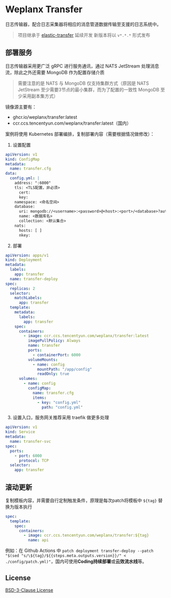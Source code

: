 # Weplanx Transfer

日志传输器，配合日志采集器将相应的消息管道数据传输至支援的日志系统中。

> 项目继承于 [elastic-transfer](https://github.com/weplanx/log-transfer/tree/elastic-transfer) 延续开发
> 新版本将以 `v*.*.*` 形式发布

## 部署服务

日志传输器采用更广泛 gRPC 进行服务通讯，通过 NATS JetStream 处理消息流，除此之外还需要 MongoDB 作为配置存储介质

> 需要注意的是 NATS 与 MongoDB 仅支持集群方式（原因是 NATS JetStream 至少需要3节点的最小集群，而为了配置的一致性 MongoDB 至少采用副本集方式）

镜像源主要有：

- ghcr.io/weplanx/transfer:latest
- ccr.ccs.tencentyun.com/weplanx/transfer:latest（国内）

案例将使用 Kubernetes 部署编排，复制部署内容（需要根据情况做修改）：

1. 设置配置

```yaml
apiVersion: v1
kind: ConfigMap
metadata:
  name: transfer.cfg
data:
  config.yml: |
    address: ":6000"
    tls: <TLS配置，非必须>
      cert:
      key:
    namespace: <命名空间>
    database:
      uri: mongodb://<username>:<password>@<host>:<port>/<database>?authSource=<authSource>
      name: <数据库名>
      collection: <默认集合>
    nats:
      hosts: [ ]
      nkey:
```

2. 部署

```yaml
apiVersion: apps/v1
kind: Deployment
metadata:
  labels:
    app: transfer
  name: transfer-deploy
spec:
  replicas: 2
  selector:
    matchLabels:
      app: transfer
  template:
    metadata:
      labels:
        app: transfer
    spec:
      containers:
        - image: ccr.ccs.tencentyun.com/weplanx/transfer:latest
          imagePullPolicy: Always
          name: transfer
          ports:
            - containerPort: 6000
          volumeMounts:
            - name: config
              mountPath: "/app/config"
              readOnly: true
      volumes:
        - name: config
          configMap:
            name: transfer.cfg
            items:
              - key: "config.yml"
                path: "config.yml"
```

3. 设置入口，服务网关推荐采用 traefik 做更多处理

```yaml
apiVersion: v1
kind: Service
metadata:
  name: transfer-svc
spec:
  ports:
    - port: 6000
      protocol: TCP
  selector:
    app: transfer
```

## 滚动更新

复制模板内容，并需要自行定制触发条件，原理是每次patch将模板中 `${tag}` 替换为版本执行

```yml
spec:
  template:
    spec:
      containers:
        - image: ccr.ccs.tencentyun.com/weplanx/transfer:${tag}
          name: api
```

例如：在 Github Actions
中 `patch deployment transfer-deploy --patch "$(sed "s/\${tag}/${{steps.meta.outputs.version}}/" < ./config/patch.yml)"`，国内可使用**Coding持续部署**或**云效流水线**等。

## License

[BSD-3-Clause License](https://github.com/weplanx/transfer/blob/main/LICENSE)